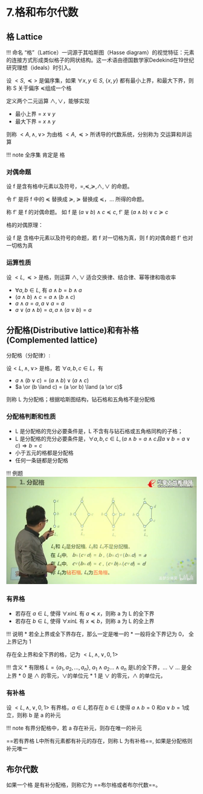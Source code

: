 # 7.格和布尔代数

## 格 Lattice
!!! 命名
    “格”（Lattice）一词源于其哈斯图（Hasse diagram）的视觉特征：元素的连接方式形成类似格子的网状结构。这一术语由德国数学家Dedekind在19世纪研究理想（ideals）时引入。

设 $<S,\preccurlyeq>$ 是偏序集，如果 $\forall x,y \in S$, $\{x,y\}$ 都有最小上界，和最大下界，则称 S 关于偏序 $\preccurlyeq$组成一个格

定义两个二元运算 $\land,\lor$，能够实现

* 最小上界 = $x \lor y$ 
* 最大下界 = $x \land y$

则称 $<A,\land,\lor>$ 为由格 $<A,\preccurlyeq>$ 所诱导的代数系统，分别称为 交运算和并运算

!!! note
    全序集 肯定是 格
### 对偶命题
设 f 是含有格中元素以及符号，$=,\preccurlyeq,\succcurlyeq,\land,\lor$ 的命题。

令 f' 是将 f 中的 $\preccurlyeq$ 替换成 $\succcurlyeq$, $\succcurlyeq$ 替换成 $\preccurlyeq$，... 所得的命题。

称 f' 是 f 的对偶命题。 如 f 是 $(a\lor b) \land c \preccurlyeq c$, f' 是 $(a \land b)\lor c \succcurlyeq c$

格的对偶原理：

设 f 是 含格中元素以及符号的命题，若 f 对一切格为真，则 f 的对偶命题 f' 也对一切格为真

### 运算性质
设 $<L,\preccurlyeq>$ 是格，则运算 $\land,\lor$ 适合交换律、结合律、幂等律和吸收率

* $\forall a,b \in L$, 有 $a \land b = b \land a$
* $(a\land b) \land c = a\land (b \land c)$
* $a\land a = a, a \lor a = a$
* $a\lor (a\land b) = a, a \land (a\lor b) = a$

## 分配格(Distributive lattice)和有补格(Complemented lattice)
分配格（分配律）:

设$<L,\land,\lor>$ 是格，若 $\forall a,b,c \in L$，有

* $a \land (b \lor c) = (a \land b) \lor (a \land c)$
* $a \or (b \land c) = (a \or b) \land (a \or c)$

则称 L 为分配格；根据哈斯图结构，钻石格和五角格不是分配格

### 分配格判断和性质
* L 是分配格的充分必要条件是，L 不含有与钻石格或五角格同构的子格；
* L 是分配格的充分必要条件是，$\forall a,b,c \in L, (a \land b = a\land c 且 a\lor b = a \lor c )\Rightarrow b =c$
* 小于五元的格都是分配格
* 任何一条链都是分配格

!!! 例题
    ![alt text](img/f5b4d877a5789784091122d5988ea3784761e481.jpg)

### 有界格
* 若存在 $a \in L$, 使得 $\forall x in L$ 有 $a \preccurlyeq x$，则称 a 为 L 的全下界
* 若存在 $b \in L$, 使得 $\forall x in L$ 有 $x \preccurlyeq b$，则称 a 为 L 的全上界

!!! 说明
    * 若全上界或全下界存在，那么一定是唯一的
    * 一般将全下界记为 0， 全上界记为 1

存在全上界和全下界的格，记为 $<L,\land,\lor,0,1>$

!!! 含义
    * 有限格 $L = \{a_1,a_2,...,a_n\}$, $a_1 \land a_2...\land a_n$ 是L的全下界，$...\lor ...$ 是全上界
    * 0 是 $\land$ 的零元，$\lor$的单位元
    * 1 是 $\lor$ 的零元，$\land$ 的单位元，

### 有补格
设 $<L,\land,\lor,0,1>$ 有界格，$a \in L$,若存在 $b\in L$使得 $a \land b =0$ 和$a \lor b = 1$成立，则称 b 是 a 的补元 

!!! note
    有界分配格中，若 a 存在补元，则存在唯一的补元

==若有界格 L中所有元素都有补元的存在，则称 L 为有补格==, 如果是分配格则补元唯一


## 布尔代数
如果一个格 是有补分配格，则称它为 ==布尔格或者布尔代数==。

